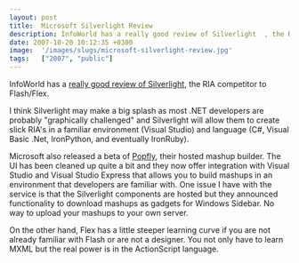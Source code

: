 ```yaml
---
layout: post
title:  Microsoft Silverlight Review
description: InfoWorld has a really good review of Silverlight  , the RIA competitor to Flash/Flex. I think Silverlight may make a big splash as most .NET developers are probably graphically challenged and Silverlight will allow them to create slick RIAs in a familiar environment (Visual Studio) and language (C#, Visual Basic .Net, IronPython, and eventually IronRuby). Microsoft also released a beta of Popfly , their hosted mashup builder. The UI has been cleaned up quite a bit and they now offer integration
date: 2007-10-20 10:12:35 +0300
image:  '/images/slugs/microsoft-silverlight-review.jpg'
tags:   ["2007", "public"]
---
```

<p>InfoWorld has a <a href="http://www.infoworld.com/article/07/10/01/40TC-microsoft-silverlight_1.html?source=NLC-WS&cgd=2007-10-03" target="_blank">really good review of Silverlight</a>, the RIA competitor to Flash/Flex.</p>
<p>I think Silverlight may make a big splash as most .NET developers are probably "graphically challenged" and Silverlight will allow them to create slick RIA's in a familiar environment (Visual Studio) and language (C#, Visual Basic .Net, IronPython, and eventually IronRuby).</p>
<p>Microsoft also released a beta of <a href="http://www.popfly.com" target="_blank">Popfly</a>, their hosted mashup builder. The UI has been cleaned up quite a bit and they now offer integration with Visual Studio and Visual Studio Express that allows you to build mashups in an environment that developers are familiar with. One issue I have with the service is that the Silverlight components are hosted but they announced functionality to download mashups as gadgets for Windows Sidebar. No way to upload your mashups to your own server.</p>
<p>On the other hand, Flex has a little steeper learning curve if you are not already familiar with Flash or are not a designer. You not only have to learn MXML but the real power is in the ActionScript language.</p>

